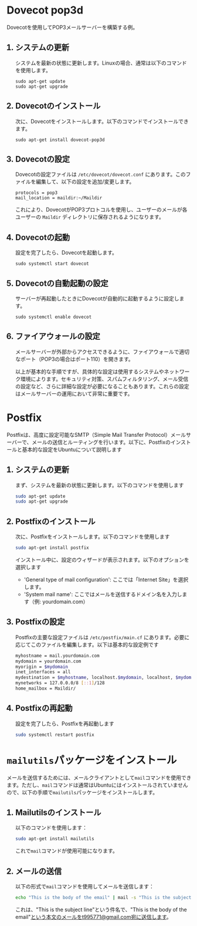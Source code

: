 
# Dovecot pop3d

Dovecotを使用してPOP3メールサーバーを構築する例。

<ol>


## <li>システムの更新</li>

システムを最新の状態に更新します。Linuxの場合、通常は以下のコマンドを使用します。

```
sudo apt-get update
sudo apt-get upgrade
```

## <li>Dovecotのインストール</li>

次に、Dovecotをインストールします。以下のコマンドでインストールできます。

```
sudo apt-get install dovecot-pop3d
```

## <li>Dovecotの設定</li>

Dovecotの設定ファイルは `/etc/dovecot/dovecot.conf` にあります。このファイルを編集して、以下の設定を追加/変更します。

```
protocols = pop3
mail_location = maildir:~/Maildir
```
これにより、DovecotがPOP3プロトコルを使用し、ユーザーのメールが各ユーザーの `Maildir` ディレクトリに保存されるようになります。

## <li>Dovecotの起動</li>

設定を完了したら、Dovecotを起動します。

```
sudo systemctl start dovecot
```

## <li>Dovecotの自動起動の設定</li>

サーバーが再起動したときにDovecotが自動的に起動するように設定します。

```
sudo systemctl enable dovecot
```

## <li>ファイアウォールの設定</li>

メールサーバーが外部からアクセスできるように、ファイアウォールで適切なポート（POP3の場合はポート110）を開きます。

以上が基本的な手順ですが、具体的な設定は使用するシステムやネットワーク環境によります。セキュリティ対策、スパムフィルタリング、メール受信の設定など、さらに詳細な設定が必要になることもあります。これらの設定はメールサーバーの運用において非常に重要です。


</ol>



# Postfix

Postfixは、高度に設定可能なSMTP（Simple Mail Transfer Protocol）メールサーバーで、メールの送信とルーティングを行います。以下に、Postfixのインストールと基本的な設定をUbuntuについて説明します

<ol>

## <li>システムの更新</li>

まず、システムを最新の状態に更新します。以下のコマンドを使用します

```bash
sudo apt-get update
sudo apt-get upgrade
```

## <li>Postfixのインストール</li>

次に、Postfixをインストールします。以下のコマンドを使用します

```bash
sudo apt-get install postfix
```

インストール中に、設定のウィザードが表示されます。以下のオプションを選択します

- 'General type of mail configuration': ここでは「Internet Site」を選択します。
- 'System mail name': ここではメールを送信するドメイン名を入力します（例: yourdomain.com）

## <li>Postfixの設定</li>

Postfixの主要な設定ファイルは `/etc/postfix/main.cf` にあります。必要に応じてこのファイルを編集します。以下は基本的な設定例です

```bash
myhostname = mail.yourdomain.com
mydomain = yourdomain.com
myorigin = $mydomain
inet_interfaces = all
mydestination = $myhostname, localhost.$mydomain, localhost, $mydomain
mynetworks = 127.0.0.0/8 [::1]/128
home_mailbox = Maildir/
```

## <li>Postfixの再起動</li>

設定を完了したら、Postfixを再起動します

```bash
sudo systemctl restart postfix
```

</ol>



# `mailutils`パッケージをインストール

メールを送信するためには、メールクライアントとして`mail`コマンドを使用できます。ただし、`mail`コマンドは通常はUbuntuにはインストールされていませんので、以下の手順で`mailutils`パッケージをインストールします。

<ol>

## <li>Mailutilsのインストール</li>

以下のコマンドを使用します：

```bash
sudo apt-get install mailutils
```

これで`mail`コマンドが使用可能になります。

## <li>メールの送信</li>

以下の形式で`mail`コマンドを使用してメールを送信します：

```bash
echo "This is the body of the email" | mail -s "This is the subject line" t995771@gmail.com
```

これは、"This is the subject line"という件名で、"This is the body of the email"という本文のメールをt995771@gmail.com宛に送信します。

</ol>
